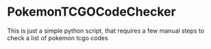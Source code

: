 # PokemonTCGOCodeChecker
This is just a simple python script, that requires a few manual steps to check a list of pokemon tcgo codes
